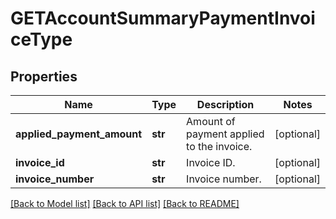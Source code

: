 # GETAccountSummaryPaymentInvoiceType

## Properties
Name | Type | Description | Notes
------------ | ------------- | ------------- | -------------
**applied_payment_amount** | **str** | Amount of payment applied to the invoice.  | [optional] 
**invoice_id** | **str** | Invoice ID.  | [optional] 
**invoice_number** | **str** | Invoice number.  | [optional] 

[[Back to Model list]](../README.md#documentation-for-models) [[Back to API list]](../README.md#documentation-for-api-endpoints) [[Back to README]](../README.md)

